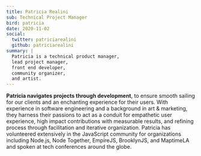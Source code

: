 ```yaml
---
title: Patricia Realini
sub: Technical Project Manager
bird: patricia
date: 2020-11-02
social:
  twitter: patriciarealini
  github: patriciarealini
summary: |
  Patricia is a technical product manager,
  lead project manager,
  front end developer,
  community organizer,
  and artist.
---
```


**Patricia navigates projects through development**, to ensure smooth sailing for our clients and an enchanting experience for their users. With experience in software engineering and a background in art & marketing, they harness their passions to act as a conduit for empathetic user experience, high impact contributions with measurable results, and refining process through facilitation and iterative organization. Patricia has volunteered extensively in the JavaScript community for organizations including Node.js, Node Together, EmpireJS, BrooklynJS, and MaptimeLA and spoken at tech conferences around the globe. 
